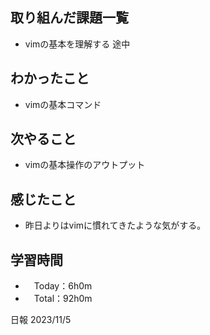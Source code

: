 ## 取り組んだ課題一覧
- vimの基本を理解する 途中

## わかったこと
- vimの基本コマンド
  
## 次やること
- vimの基本操作のアウトプット

## 感じたこと
- 昨日よりはvimに慣れてきたような気がする。

## 学習時間
- 　Today：6h0m
- 　Total：92h0m

日報 2023/11/5
